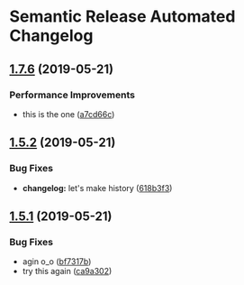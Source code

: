 # Semantic Release Automated Changelog

## [1.7.6](https://github.com/blackfalcon/travisreleasetest/compare/v1.7.5...v1.7.6) (2019-05-21)


### Performance Improvements

* this is the one ([a7cd66c](https://github.com/blackfalcon/travisreleasetest/commit/a7cd66c))

## [1.5.2](https://github.com/blackfalcon/travisreleasetest/compare/v1.5.1...v1.5.2) (2019-05-21)


### Bug Fixes

* **changelog:** let's make history ([618b3f3](https://github.com/blackfalcon/travisreleasetest/commit/618b3f3))

## [1.5.1](https://github.com/blackfalcon/travisreleasetest/compare/v1.5.0...v1.5.1) (2019-05-21)


### Bug Fixes

* agin o_o ([bf7317b](https://github.com/blackfalcon/travisreleasetest/commit/bf7317b))
* try this again ([ca9a302](https://github.com/blackfalcon/travisreleasetest/commit/ca9a302))
